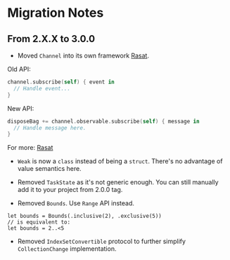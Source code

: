 
# Migration Notes

## From 2.X.X to 3.0.0

* Moved `Channel` into its own framework [Rasat](https://www.github.com/gokselkoksal/Rasat).

Old API:

```swift
channel.subscribe(self) { event in
  // Handle event...
}
```

New API:

```swift
disposeBag += channel.observable.subscribe(self) { message in
  // Handle message here.
}
```

For more: [Rasat](https://www.github.com/gokselkoksal/Rasat) 

* `Weak` is now a `class` instead of being a `struct`. There's no advantage of value semantics here.

* Removed `TaskState` as it's not generic enough. You can still manually add it to your project from 2.0.0 tag.

* Removed `Bounds`. Use `Range` API instead.

```
let bounds = Bounds(.inclusive(2), .exclusive(5))
// is equivalent to:
let bounds = 2..<5
```

* Removed `IndexSetConvertible` protocol to further simplify `CollectionChange` implementation. 
